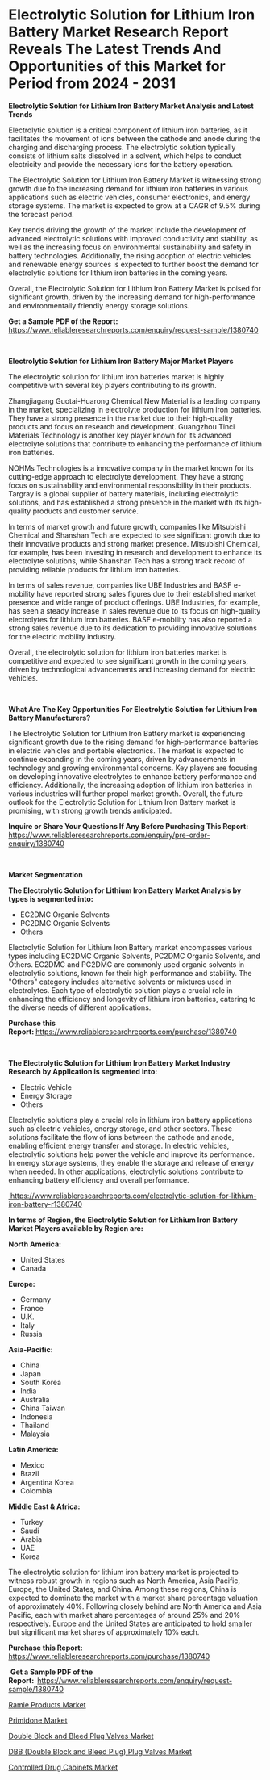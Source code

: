 <p><h1>Electrolytic Solution for Lithium Iron Battery Market Research Report Reveals The Latest Trends And Opportunities of this Market for Period from 2024 - 2031</h1></p><p><strong>Electrolytic Solution for Lithium Iron Battery Market Analysis and Latest Trends</strong></p>
<p><p>Electrolytic solution is a critical component of lithium iron batteries, as it facilitates the movement of ions between the cathode and anode during the charging and discharging process. The electrolytic solution typically consists of lithium salts dissolved in a solvent, which helps to conduct electricity and provide the necessary ions for the battery operation.</p><p>The Electrolytic Solution for Lithium Iron Battery Market is witnessing strong growth due to the increasing demand for lithium iron batteries in various applications such as electric vehicles, consumer electronics, and energy storage systems. The market is expected to grow at a CAGR of 9.5% during the forecast period.</p><p>Key trends driving the growth of the market include the development of advanced electrolytic solutions with improved conductivity and stability, as well as the increasing focus on environmental sustainability and safety in battery technologies. Additionally, the rising adoption of electric vehicles and renewable energy sources is expected to further boost the demand for electrolytic solutions for lithium iron batteries in the coming years.</p><p>Overall, the Electrolytic Solution for Lithium Iron Battery Market is poised for significant growth, driven by the increasing demand for high-performance and environmentally friendly energy storage solutions.</p></p>
<p><strong>Get a Sample PDF of the Report:&nbsp;</strong> <a href="https://www.reliableresearchreports.com/enquiry/request-sample/1380740">https://www.reliableresearchreports.com/enquiry/request-sample/1380740</a></p>
<p>&nbsp;</p>
<p><strong>Electrolytic Solution for Lithium Iron Battery Major Market Players</strong></p>
<p><p>The electrolytic solution for lithium iron batteries market is highly competitive with several key players contributing to its growth. </p><p>Zhangjiagang Guotai-Huarong Chemical New Material is a leading company in the market, specializing in electrolyte production for lithium iron batteries. They have a strong presence in the market due to their high-quality products and focus on research and development. Guangzhou Tinci Materials Technology is another key player known for its advanced electrolyte solutions that contribute to enhancing the performance of lithium iron batteries.</p><p>NOHMs Technologies is a innovative company in the market known for its cutting-edge approach to electrolyte development. They have a strong focus on sustainability and environmental responsibility in their products. Targray is a global supplier of battery materials, including electrolytic solutions, and has established a strong presence in the market with its high-quality products and customer service.</p><p>In terms of market growth and future growth, companies like Mitsubishi Chemical and Shanshan Tech are expected to see significant growth due to their innovative products and strong market presence. Mitsubishi Chemical, for example, has been investing in research and development to enhance its electrolyte solutions, while Shanshan Tech has a strong track record of providing reliable products for lithium iron batteries.</p><p>In terms of sales revenue, companies like UBE Industries and BASF e-mobility have reported strong sales figures due to their established market presence and wide range of product offerings. UBE Industries, for example, has seen a steady increase in sales revenue due to its focus on high-quality electrolytes for lithium iron batteries. BASF e-mobility has also reported a strong sales revenue due to its dedication to providing innovative solutions for the electric mobility industry.</p><p>Overall, the electrolytic solution for lithium iron batteries market is competitive and expected to see significant growth in the coming years, driven by technological advancements and increasing demand for electric vehicles.</p></p>
<p>&nbsp;</p>
<p><strong>What Are The Key Opportunities For Electrolytic Solution for Lithium Iron Battery Manufacturers?</strong></p>
<p><p>The Electrolytic Solution for Lithium Iron Battery market is experiencing significant growth due to the rising demand for high-performance batteries in electric vehicles and portable electronics. The market is expected to continue expanding in the coming years, driven by advancements in technology and growing environmental concerns. Key players are focusing on developing innovative electrolytes to enhance battery performance and efficiency. Additionally, the increasing adoption of lithium iron batteries in various industries will further propel market growth. Overall, the future outlook for the Electrolytic Solution for Lithium Iron Battery market is promising, with strong growth trends anticipated.</p></p>
<p><strong>Inquire or Share Your Questions If Any Before Purchasing This Report:</strong> <a href="https://www.reliableresearchreports.com/enquiry/pre-order-enquiry/1380740">https://www.reliableresearchreports.com/enquiry/pre-order-enquiry/1380740</a></p>
<p>&nbsp;</p>
<p><strong>Market Segmentation</strong></p>
<p><strong>The Electrolytic Solution for Lithium Iron Battery Market Analysis by types is segmented into:</strong></p>
<p><ul><li>EC2DMC Organic Solvents</li><li>PC2DMC Organic Solvents</li><li>Others</li></ul></p>
<p><p>Electrolytic Solution for Lithium Iron Battery market encompasses various types including EC2DMC Organic Solvents, PC2DMC Organic Solvents, and Others. EC2DMC and PC2DMC are commonly used organic solvents in electrolytic solutions, known for their high performance and stability. The "Others" category includes alternative solvents or mixtures used in electrolytes. Each type of electrolytic solution plays a crucial role in enhancing the efficiency and longevity of lithium iron batteries, catering to the diverse needs of different applications.</p></p>
<p><strong>Purchase this Report:&nbsp;</strong><a href="https://www.reliableresearchreports.com/purchase/1380740">https://www.reliableresearchreports.com/purchase/1380740</a></p>
<p>&nbsp;</p>
<p><strong>The Electrolytic Solution for Lithium Iron Battery Market Industry Research by Application is segmented into:</strong></p>
<p><ul><li>Electric Vehicle</li><li>Energy Storage</li><li>Others</li></ul></p>
<p><p>Electrolytic solutions play a crucial role in lithium iron battery applications such as electric vehicles, energy storage, and other sectors. These solutions facilitate the flow of ions between the cathode and anode, enabling efficient energy transfer and storage. In electric vehicles, electrolytic solutions help power the vehicle and improve its performance. In energy storage systems, they enable the storage and release of energy when needed. In other applications, electrolytic solutions contribute to enhancing battery efficiency and overall performance.</p></p>
<p><a href="https://www.reliableresearchreports.com/electrolytic-solution-for-lithium-iron-battery-r1380740">&nbsp;https://www.reliableresearchreports.com/electrolytic-solution-for-lithium-iron-battery-r1380740</a></p>
<p><strong>In terms of Region, the Electrolytic Solution for Lithium Iron Battery Market Players available by Region are:</strong></p>
<p>
    <p> <strong> North America: </strong>
        <ul>
            <li>United States</li>
            <li>Canada</li>
        </ul>
        </p> 
    <p> <strong> Europe: </strong>
        <ul>
            <li>Germany</li>
            <li>France</li>
            <li>U.K.</li>
            <li>Italy</li>
            <li>Russia</li>
        </ul>
        </p> 
    <p> <strong> Asia-Pacific: </strong>
        <ul>
            <li>China</li>
            <li>Japan</li>
            <li>South Korea</li>
            <li>India</li>
            <li>Australia</li>
            <li>China Taiwan</li>
            <li>Indonesia</li>
            <li>Thailand</li>
            <li>Malaysia</li>
        </ul>
        </p> 
    <p> <strong> Latin America: </strong>
        <ul>
            <li>Mexico</li>
            <li>Brazil</li>
            <li>Argentina Korea</li>
            <li>Colombia</li>
        </ul>
        </p> 
    <p> <strong> Middle East & Africa: </strong>
        <ul>
            <li>Turkey</li>
            <li>Saudi</li>
            <li>Arabia</li>
            <li>UAE</li>
            <li>Korea</li>
        </ul>
    </p>
    </p>
<p><p>The electrolytic solution for lithium iron battery market is projected to witness robust growth in regions such as North America, Asia Pacific, Europe, the United States, and China. Among these regions, China is expected to dominate the market with a market share percentage valuation of approximately 40%. Following closely behind are North America and Asia Pacific, each with market share percentages of around 25% and 20% respectively. Europe and the United States are anticipated to hold smaller but significant market shares of approximately 10% each.</p></p>
<p><strong>Purchase this Report: </strong><a href="https://www.reliableresearchreports.com/purchase/1380740">https://www.reliableresearchreports.com/purchase/1380740</a></p>
<p>&nbsp;<strong>Get a Sample PDF of the Report:&nbsp;&nbsp;</strong><a href="https://www.reliableresearchreports.com/enquiry/request-sample/1380740">https://www.reliableresearchreports.com/enquiry/request-sample/1380740</a></p>
<p><strong></strong></p>
<p><p><a href="https://www.linkedin.com/pulse/ramie-products-market-size-share-analysis-growth-ow0dc?trackingId=JPJSDKrSEseu0L2qXrPZnw%3D%3D">Ramie Products Market</a></p><p><a href="https://issuu.com/reportprime-2/docs/primidone-market-size-2030.pptx">Primidone Market</a></p><p><a href="https://github.com/cameroneffertz/Market-Research-Report-List-2/blob/main/double-block-and-bleed-plug-valves-market.md">Double Block and Bleed Plug Valves Market</a></p><p><a href="https://github.com/mbisetmhermsr/Market-Research-Report-List-3/blob/main/dbb-double-block-and-bleed-plug-plug-valves-market.md">DBB (Double Block and Bleed Plug) Plug Valves Market</a></p><p><a href="https://www.linkedin.com/pulse/controlled-drug-cabinets-market-size-growth-trends-scxxc?trackingId=gCFeNCy5gceOg5PSraM0IQ%3D%3D">Controlled Drug Cabinets Market</a></p></p>